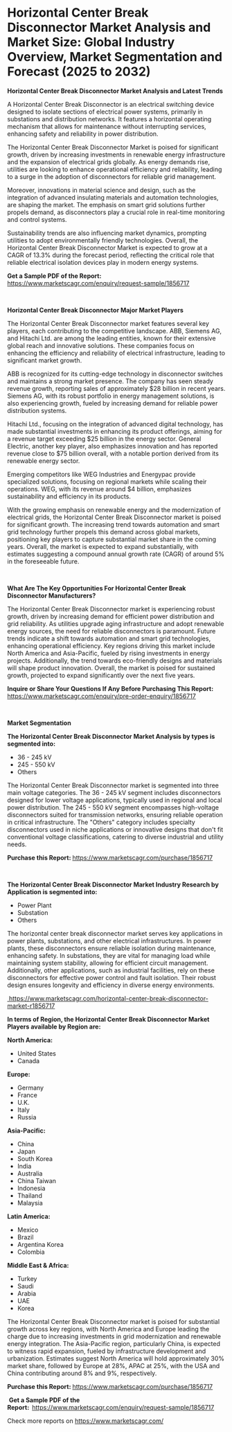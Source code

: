 <p><h1>Horizontal Center Break Disconnector Market Analysis and Market Size: Global Industry Overview, Market Segmentation and Forecast (2025 to 2032)</h1></p><p><strong>Horizontal Center Break Disconnector Market Analysis and Latest Trends</strong></p>
<p><p>A Horizontal Center Break Disconnector is an electrical switching device designed to isolate sections of electrical power systems, primarily in substations and distribution networks. It features a horizontal operating mechanism that allows for maintenance without interrupting services, enhancing safety and reliability in power distribution.</p><p>The Horizontal Center Break Disconnector Market is poised for significant growth, driven by increasing investments in renewable energy infrastructure and the expansion of electrical grids globally. As energy demands rise, utilities are looking to enhance operational efficiency and reliability, leading to a surge in the adoption of disconnectors for reliable grid management.</p><p>Moreover, innovations in material science and design, such as the integration of advanced insulating materials and automation technologies, are shaping the market. The emphasis on smart grid solutions further propels demand, as disconnectors play a crucial role in real-time monitoring and control systems.</p><p>Sustainability trends are also influencing market dynamics, prompting utilities to adopt environmentally friendly technologies. Overall, the Horizontal Center Break Disconnector Market is expected to grow at a CAGR of 13.3% during the forecast period, reflecting the critical role that reliable electrical isolation devices play in modern energy systems.</p></p>
<p><strong>Get a Sample PDF of the Report:&nbsp;</strong> <a href="https://www.marketscagr.com/enquiry/request-sample/1856717?utm_campaign=2650&utm_medium=2&utm_source=Github&utm_content=ia&utm_term=27032025&utm_id=horizontal-center-break-disconnector">https://www.marketscagr.com/enquiry/request-sample/1856717</a></p>
<p>&nbsp;</p>
<p><strong>Horizontal Center Break Disconnector Major Market Players</strong></p>
<p><p>The Horizontal Center Break Disconnector market features several key players, each contributing to the competitive landscape. ABB, Siemens AG, and Hitachi Ltd. are among the leading entities, known for their extensive global reach and innovative solutions. These companies focus on enhancing the efficiency and reliability of electrical infrastructure, leading to significant market growth.</p><p>ABB is recognized for its cutting-edge technology in disconnector switches and maintains a strong market presence. The company has seen steady revenue growth, reporting sales of approximately $28 billion in recent years. Siemens AG, with its robust portfolio in energy management solutions, is also experiencing growth, fueled by increasing demand for reliable power distribution systems.</p><p>Hitachi Ltd., focusing on the integration of advanced digital technology, has made substantial investments in enhancing its product offerings, aiming for a revenue target exceeding $25 billion in the energy sector. General Electric, another key player, also emphasizes innovation and has reported revenue close to $75 billion overall, with a notable portion derived from its renewable energy sector.</p><p>Emerging competitors like WEG Industries and Energypac provide specialized solutions, focusing on regional markets while scaling their operations. WEG, with its revenue around $4 billion, emphasizes sustainability and efficiency in its products.</p><p>With the growing emphasis on renewable energy and the modernization of electrical grids, the Horizontal Center Break Disconnector market is poised for significant growth. The increasing trend towards automation and smart grid technology further propels this demand across global markets, positioning key players to capture substantial market share in the coming years. Overall, the market is expected to expand substantially, with estimates suggesting a compound annual growth rate (CAGR) of around 5% in the foreseeable future.</p></p>
<p>&nbsp;</p>
<p><strong>What Are The Key Opportunities For Horizontal Center Break Disconnector Manufacturers?</strong></p>
<p><p>The Horizontal Center Break Disconnector market is experiencing robust growth, driven by increasing demand for efficient power distribution and grid reliability. As utilities upgrade aging infrastructure and adopt renewable energy sources, the need for reliable disconnectors is paramount. Future trends indicate a shift towards automation and smart grid technologies, enhancing operational efficiency. Key regions driving this market include North America and Asia-Pacific, fueled by rising investments in energy projects. Additionally, the trend towards eco-friendly designs and materials will shape product innovation. Overall, the market is poised for sustained growth, projected to expand significantly over the next five years.</p></p>
<p><strong>Inquire or Share Your Questions If Any Before Purchasing This Report:</strong> <a href="https://www.marketscagr.com/enquiry/pre-order-enquiry/1856717?utm_campaign=2650&utm_medium=2&utm_source=Github&utm_content=ia&utm_term=27032025&utm_id=horizontal-center-break-disconnector">https://www.marketscagr.com/enquiry/pre-order-enquiry/1856717</a></p>
<p>&nbsp;</p>
<p><strong>Market Segmentation</strong></p>
<p><strong>The Horizontal Center Break Disconnector Market Analysis by types is segmented into:</strong></p>
<p><ul><li>36 - 245 kV</li><li>245 - 550 kV</li><li>Others</li></ul></p>
<p><p>The Horizontal Center Break Disconnector market is segmented into three main voltage categories. The 36 - 245 kV segment includes disconnectors designed for lower voltage applications, typically used in regional and local power distribution. The 245 - 550 kV segment encompasses high-voltage disconnectors suited for transmission networks, ensuring reliable operation in critical infrastructure. The "Others" category includes specialty disconnectors used in niche applications or innovative designs that don't fit conventional voltage classifications, catering to diverse industrial and utility needs.</p></p>
<p><strong>Purchase this Report:&nbsp;</strong><a href="https://www.marketscagr.com/purchase/1856717?utm_campaign=2650&utm_medium=2&utm_source=Github&utm_content=ia&utm_term=27032025&utm_id=horizontal-center-break-disconnector">https://www.marketscagr.com/purchase/1856717</a></p>
<p>&nbsp;</p>
<p><strong>The Horizontal Center Break Disconnector Market Industry Research by Application is segmented into:</strong></p>
<p><ul><li>Power Plant</li><li>Substation</li><li>Others</li></ul></p>
<p><p>The horizontal center break disconnector market serves key applications in power plants, substations, and other electrical infrastructures. In power plants, these disconnectors ensure reliable isolation during maintenance, enhancing safety. In substations, they are vital for managing load while maintaining system stability, allowing for efficient circuit management. Additionally, other applications, such as industrial facilities, rely on these disconnectors for effective power control and fault isolation. Their robust design ensures longevity and efficiency in diverse energy environments.</p></p>
<p><a href="https://www.marketscagr.com/horizontal-center-break-disconnector-market-r1856717?utm_campaign=2650&utm_medium=2&utm_source=Github&utm_content=ia&utm_term=27032025&utm_id=horizontal-center-break-disconnector">&nbsp;https://www.marketscagr.com/horizontal-center-break-disconnector-market-r1856717</a></p>
<p><strong>In terms of Region, the Horizontal Center Break Disconnector Market Players available by Region are:</strong></p>
<p>
    <p> <strong> North America: </strong>
        <ul>
            <li>United States</li>
            <li>Canada</li>
        </ul>
        </p> 
    <p> <strong> Europe: </strong>
        <ul>
            <li>Germany</li>
            <li>France</li>
            <li>U.K.</li>
            <li>Italy</li>
            <li>Russia</li>
        </ul>
        </p> 
    <p> <strong> Asia-Pacific: </strong>
        <ul>
            <li>China</li>
            <li>Japan</li>
            <li>South Korea</li>
            <li>India</li>
            <li>Australia</li>
            <li>China Taiwan</li>
            <li>Indonesia</li>
            <li>Thailand</li>
            <li>Malaysia</li>
        </ul>
        </p> 
    <p> <strong> Latin America: </strong>
        <ul>
            <li>Mexico</li>
            <li>Brazil</li>
            <li>Argentina Korea</li>
            <li>Colombia</li>
        </ul>
        </p> 
    <p> <strong> Middle East & Africa: </strong>
        <ul>
            <li>Turkey</li>
            <li>Saudi</li>
            <li>Arabia</li>
            <li>UAE</li>
            <li>Korea</li>
        </ul>
    </p>
    </p>
<p><p>The Horizontal Center Break Disconnector market is poised for substantial growth across key regions, with North America and Europe leading the charge due to increasing investments in grid modernization and renewable energy integration. The Asia-Pacific region, particularly China, is expected to witness rapid expansion, fueled by infrastructure development and urbanization. Estimates suggest North America will hold approximately 30% market share, followed by Europe at 28%, APAC at 25%, with the USA and China contributing around 8% and 9%, respectively.</p></p>
<p><strong>Purchase this Report: </strong><a href="https://www.marketscagr.com/purchase/1856717?utm_campaign=2650&utm_medium=2&utm_source=Github&utm_content=ia&utm_term=27032025&utm_id=horizontal-center-break-disconnector">https://www.marketscagr.com/purchase/1856717</a></p>
<p>&nbsp;<strong>Get a Sample PDF of the Report:&nbsp;&nbsp;</strong><a href="https://www.marketscagr.com/enquiry/request-sample/1856717?utm_campaign=2650&utm_medium=2&utm_source=Github&utm_content=ia&utm_term=27032025&utm_id=horizontal-center-break-disconnector">https://www.marketscagr.com/enquiry/request-sample/1856717</a></p>
<p><strong></strong></p>
<p>Check more reports on <a href="https://www.marketscagr.com/?utm_campaign=2650&utm_medium=2&utm_source=Github&utm_content=ia&utm_term=27032025&utm_id=horizontal-center-break-disconnector">https://www.marketscagr.com/</a></p>